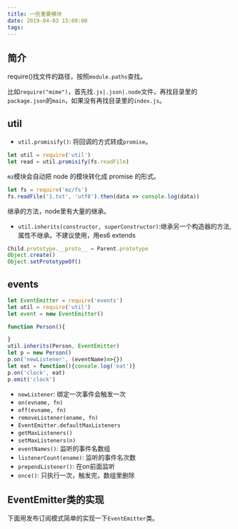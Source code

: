 ```yaml
---
title: 一些重要模块
date: 2019-04-03 15:09:00
tags:
---
```


## 简介

require()找文件的路径，按照`module.paths`查找。

比如`require("mime")`，首先找`.js|.json|.node`文件，再找目录里的`package.json`的`main`，如果没有再找目录里的`index.js`。

## util

- `util.promisify()`: 将回调的方式转成`promise`。

```javascript
let util = require('util')
let read = util.promisify(fs.readFile)
```

`mz`模块会自动把 node 的模块转化成 promise 的形式。

```javascript
let fs = require('mz/fs')
fs.readFile('1.txt', 'utf8').then(data => console.log(data))
```

继承的方法，node里有大量的继承。

- `util.inherits(constructor, superConstructor)`:继承另一个构造器的方法,属性不继承。不建议使用，用es6 extends

```javascript
Child.prototype.__proto__ = Parent.prototype
Object.create()
Object.setPrototypeOf()
```

## events

```javascript
let EventEmitter = require('events')
let util = require('util')
let event = new EventEmitter()

function Person(){

}
util.inherits(Person, EventEmitter)
let p = new Person()
p.on('newListener', (eventName)=>{})
let eat = function(){console.log('eat')}
p.on('clock', eat)
p.emit('clock')
```

- `newListener`: 绑定一次事件会触发一次
- `on(evname, fn)`
- `off(evname, fn)`
- `removeListener(ename, fn)`
- `EventEmitter.defaultMaxListeners`
- `getMaxListeners()`
- `setMaxListeners(n)`
- `eventNames()`: 监听的事件名数组
- `listenerCount(ename)`: 监听的事件名次数
- `prependListener()`: 在on前面监听
- `once()`: 只执行一次，触发完，数组里删除

## EventEmitter类的实现

下面用发布订阅模式简单的实现一下`EventEmitter`类。

```javascript
```